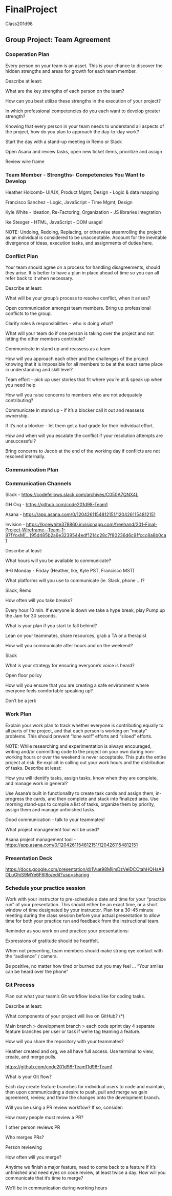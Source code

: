 # FinalProject
Class201d98


## Group Project: Team Agreement


### Cooperation Plan

Every person on your team is an asset. This is your chance to discover the hidden strengths and areas for growth for each team member.

Describe at least:

What are the key strengths of each person on the team?

How can you best utilize these strengths in the execution of your project?

In which professional competencies do you each want to develop greater strength?

Knowing that every person in your team needs to understand all aspects of the project, how do you plan to approach the day-to-day work?

Start the day with a stand-up meeting in Remo or Slack

Open Asana and review tasks, open new ticket items, prioritize and assign

Review wire frame 


### Team Member - Strengths- Competencies You Want to Develop

Heather Holcomb- UI/UX, Product Mgmt, Design - Logic & data mapping

Francisco Sanchez - Logic, JavaScript - Time Mgmt, Design

Kyle White - Ideation, Re-Factoring, Organization - JS libraries integration

Ike Steoger - HTML, JavaScript - DOM usage!


NOTE: Undoing, Redoing, Replacing, or otherwise steamrolling the project as an individual is considered to be unacceptable. Account for the inevitable divergence of ideas, execution tasks, and assignments of duties here.


### Conflict Plan

Your team should agree on a process for handling disagreements, should they arise. It is better to have a plan in place ahead of time so you can all refer back to it when necessary.

Describe at least:

What will be your group’s process to resolve conflict, when it arises?

Open communication amongst team members. Bring up professional conflicts to the group.

Clarify roles & responsibilities - who is doing what? 

What will your team do if one person is taking over the project and not letting the other members contribute?

Communicate in stand up and reassess as a team

How will you approach each other and the challenges of the project knowing that it is impossible for all members to be at the exact same place in understanding and skill level?

Team effort - pick up user stories that fit where you’re at & speak up when you need help

How will you raise concerns to members who are not adequately contributing?

Communicate in stand up - if it’s a blocker call it out and reassess ownership.

If it’s not a blocker - let them get a bad grade for their individual effort. 

How and when will you escalate the conflict if your resolution attempts are unsuccessful?

Bring concerns to Jacob at the end of the working day if conflicts are not resolved internally. 


### Communication Plan

### Communication Channels

Slack - https://codefellows.slack.com/archives/C050A7QNX4L 

GH Org - https://github.com/code201d98-Team1 

Asana - https://app.asana.com/0/1204261154812151/1204261154812151 

Invision - https://kylewhite378860.invisionapp.com/freehand/201-Final-Project-Wireframe--Team-1-97fYoxM[…]95d485b2a6e3239544edf1214c28c7f80236d6c91fccc8a8b0ca1

Describe at least:

What hours will you be available to communicate?

9-6 Monday - Friday (Heather, Ike, Kyle PST, Francisco MST)

What platforms will you use to communicate (ie. Slack, phone …)?

Slack, Remo

How often will you take breaks?

Every hour 10 min. If everyone is down we take a hype break, play Pump up the Jam for 30 seconds.

What is your plan if you start to fall behind?

Lean on your teammates, share resources, grab a TA or a therapist

How will you communicate after hours and on the weekend?

Slack

What is your strategy for ensuring everyone’s voice is heard?

Open floor policy

How will you ensure that you are creating a safe environment where everyone feels comfortable speaking up?

Don’t be a jerk

### Work Plan

Explain your work plan to track whether everyone is contributing equally to all parts of the project, and that each person is working on “meaty” problems. This should prevent “lone wolf” efforts and “siloed” efforts.

NOTE: While researching and experimentation is always encouraged, writing and/or committing code to the project on your own during non-working hours or over the weekend is never acceptable. This puts the entire project at risk. Be explicit in calling out your work hours and the distribution of tasks.
Describe at least:

How you will identify tasks, assign tasks, know when they are complete, and manage work in general?

Use Asana’s built in functionality to create task cards and assign them, in-progress the cards, and then complete and stack into finalized area. Use morning stand-ups to compile a list of tasks, organize them by priority, assign them and manage unfinished tasks.

Good communication - talk to your teammates!

What project management tool will be used?

Asana project management tool - https://app.asana.com/0/1204261154812151/1204261154812151 

### Presentation Deck

https://docs.google.com/presentation/d/1Vue98MljmDzVeIDCCtahHQHsA8OLuOhiS9MYe6F6l8o/edit?usp=sharing 

### Schedule your practice session

Work with your instructor to pre-schedule a date and time for your “practice run” of your presentation. This should either be an exact time, or a short window of time designated by your instructor. Plan for a 30-45 minute meeting during the class session before your actual presentation to allow time for both your practice run and feedback from the instructional team.

Reminder as you work on and practice your presentations:

Expressions of gratitude should be heartfelt.

When not presenting, team members should make strong eye contact with the “audience” / camera.

Be positive, no matter how tired or burned out you may feel … “Your smiles can be heard over the phone”

### Git Process

Plan out what your team’s Git workflow looks like for coding tasks.

Describe at least:

What components of your project will live on GitHub? (*)

Main branch > development branch > each code sprint day 4 separate feature branches per user or task if we’re tag teaming a feature. 

How will you share the repository with your teammates?

Heather created and org, we all have full access. Use terminal to view, create, and merge pulls.

https://github.com/code201d98-Team11d98-Team1 

What is your Git flow?

Each day create feature branches for individual users to code and maintain, then upon communicating a desire to push, pull and merge we gain agreement, review, and throw the changes onto the development branch.

Will you be using a PR review workflow? If so, consider:

How many people must review a PR?

1 other person reviews PR

Who merges PRs?

Person reviewing

How often will you merge?

Anytime we finish a major feature, need to come back to a feature if it’s unfinished and need eyes on code review, at least twice a day.
How will you communicate that it’s time to merge?

We’ll be in communication during working hours
